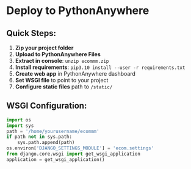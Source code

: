 # Deploy to PythonAnywhere

## Quick Steps:

1. **Zip your project folder**
2. **Upload to PythonAnywhere Files**
3. **Extract in console**: `unzip ecommm.zip`
4. **Install requirements**: `pip3.10 install --user -r requirements.txt`
5. **Create web app** in PythonAnywhere dashboard
6. **Set WSGI file** to point to your project
7. **Configure static files** path to `/static/`

## WSGI Configuration:
```python
import os
import sys
path = '/home/yourusername/ecommm'
if path not in sys.path:
    sys.path.append(path)
os.environ['DJANGO_SETTINGS_MODULE'] = 'ecom.settings'
from django.core.wsgi import get_wsgi_application
application = get_wsgi_application()
```